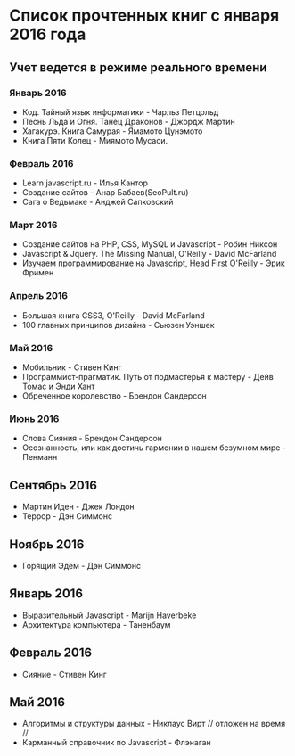 # Список прочтенных книг с января 2016 года
## Учет ведется в режиме реального времени


### Январь 2016

+ Код. Тайный язык информатики - Чарльз Петцольд
+ Песнь Льда и Огня. Танец Драконов - Джордж Мартин
+ Хагакурэ. Книга Самурая - Ямамото Цунэмото
+ Книга Пяти Колец - Миямото Мусаси.

### Февраль 2016

+ Learn.javascript.ru - Илья Кантор
+ Создание сайтов - Анар Бабаев(SeoPult.ru)
+ Сага о Ведьмаке - Анджей Сапковский

### Март 2016

+ Создание сайтов на PHP, CSS, MySQL и Javascript - Робин Никсон
+ Javascript & Jquery. The Missing Manual, O'Reilly - David McFarland
+ Изучаем программирование на Javascript, Head First O'Reilly - Эрик Фримен


### Апрель 2016

+ Большая книга CSS3, O'Reilly - David McFarland
+ 100 главных принципов дизайна - Сьюзен Уэншек

### Май 2016

+ Мобильник - Стивен Кинг
+ Программист-прагматик. Путь от подмастерья к мастеру - Дейв Томас и Энди Хант
+ Обреченное королевство - Брендон Сандерсон

### Июнь 2016

+ Слова Сияния - Брендон Сандерсон
+ Осознанность, или как достичь гармонии в нашем безумном мире - Пенманн

## Сентябрь 2016

+ Мартин Иден - Джек Лондон
+ Террор - Дэн Симмонс

## Ноябрь 2016

+ Горящий Эдем - Дэн Симмонс

## Январь 2016

+ Выразительный Javascript - Marijn Haverbeke
+ Архитектура компьютера - Таненбаум

## Февраль 2016

+ Сияние - Стивен Кинг

## Май 2016

+ Алгоритмы и структуры данных - Никлаус Вирт // отложен на время //
+ Карманный справочник по Javascript - Флэнаган

